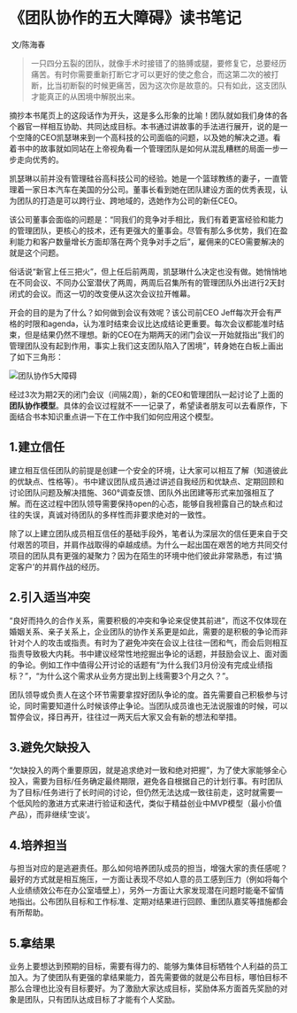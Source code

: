 # 《团队协作的五大障碍》读书笔记 
​                                                                                                                                                                           文/陈海春

> 一只四分五裂的团队，就像手术时接错了的胳膊或腿，要修复它，总要经历痛苦。有时你需要重新打断它才可以更好的使之愈合，而这第二次的被打断，比当初断裂的时候更痛苦，因为这次你是故意的。只有如此，这支团队才能真正的从困境中解脱出来。

摘抄本书尾页上的这段话作为开头，这是多么形象的比喻！团队就如我们身体的各个器官一样相互协助、共同达成目标。本书通过讲故事的手法进行展开，说的是一个空降的CEO凯瑟琳来到一个高科技的公司面临的问题，以及她的解决之道。看着书中的故事就如同站在上帝视角看一个管理团队是如何从混乱糟糕的局面一步一步走向优秀的。

凯瑟琳以前并没有管理硅谷高科技公司的经验。她是一个篮球教练的妻子，一直管理着一家日本汽车在美国的分公司。董事长看到她在团队建设方面的优秀表现，认为团队的打造是可以跨行业、跨地域的，选她作为公司的新任CEO。

该公司董事会面临的问题是：“同我们的竞争对手相比，我们有着更富经验和能力的管理团队，更核心的技术，还有更强大的董事会。尽管有那么多优势，我们在盈利能力和客户数量增长方面却落在两个竞争对手之后”，雇佣来的CEO需要解决的就是这个问题。

俗话说“新官上任三把火”，但上任后前两周，凯瑟琳什么决定也没有做。她悄悄地在不同会议、不同办公室潜伏了两周，两周后召集所有的管理团队外出进行2天封闭式的会议。而这一切的改变便从这次会议拉开帷幕。

开会的目的是为了什么？如何做到会议有效呢？该公司前CEO Jeff每次开会有严格的时限和agenda，认为准时结束会议比达成结论更重要。每次会议都能准时结束，但是结果仍然不理想。新的CEO在为期两天的闭门会议一开始就指出“我们的管理团队没有起到作用，事实上我们这支团队陷入了困境”，转身她在白板上画出了如下三角形：

![团队协作5大障碍](https://github.com/PM-RSC/PM-ReadingAndSharing-Club/blob/master/images/%E5%9B%A2%E9%98%9F%E5%8D%8F%E4%BD%9C5%E5%A4%A7%E9%9A%9C%E7%A2%8D.jpg)

经过3次为期2天的闭门会议（间隔2周），新的CEO和管理团队一起讨论了上面的**团队协作模型**。具体的会议过程就不一一记录了，希望读者朋友可以去看原作，下面结合书本知识重点讲一下在工作中我们如何应用这个模型。

## 1.建立信任
建立相互信任团队的前提是创建一个安全的环境，让大家可以相互了解（知道彼此的优缺点、性格等）。书中建议团队成员通过讲述自我经历和优缺点、定期回顾和讨论团队问题及解决措施、360°调查反馈、团队外出团建等形式来加强相互了解。而在这过程中团队领导需要保持open的心态，能够自我袒露自己的缺点和过往的失误，真诚对待团队的多样性而非要求绝对的一致性。

除了以上建立团队成员相互信任的基础手段外，笔者认为深层次的信任更来自于交付艰苦的项目，并肩作战取得的卓越成绩。为什么一起出国在艰苦的地方共同交付项目的团队具有更强的凝聚力？因为在陌生的环境中他们彼此非常熟悉，有过‘搞定客户’的并肩作战的经历。

## 2.引入适当冲突
“良好而持久的合作关系，需要积极的冲突和争论来促使其前进”，而这不仅体现在婚姻关系、亲子关系上，企业团队的协作关系更是如此，需要的是积极的争论而非针对个人的攻击或指责。有时为了避免冲突在会议上往往一团和气，而会后则相互指责导致极大内耗。书中建议经常性地挖掘出争论的话题，并鼓励会议上、面对面的争论。例如工作中值得公开讨论的话题有“为什么我们3月份没有完成业绩指标？”，“为什么这个需求从业务方提出到上线需要3个月之久？”。

团队领导或负责人在这个环节需要拿捏好团队争论的度。首先需要自己积极参与讨论，同时需要知道什么时候该停止争论。当团队成员谁也无法说服谁的时候，可以暂停会议，择日再开，往往过一两天后大家又会有新的想法和举措。

## 3.避免欠缺投入
“欠缺投入的两个重要原因，就是追求绝对一致和绝对把握”，为了使大家能够全心投入，需要为目标/任务确定最终期限，避免各自根据自己的计划行事。有时团队为了目标/任务进行了长时间的讨论，但仍然无法达成一致往前走，这时就需要一个低风险的激进方式来进行验证和迭代，类似于精益创业中MVP模型（最小价值产品），而非继续‘空谈’。

## 4.培养担当
与担当对应的是逃避责任。那么如何培养团队成员的担当，增强大家的责任感呢？最好的方式就是相互施压，一方面让表现不尽如人意的员工感到压力（例如将每个人业绩绩效公布在办公室墙壁上），另外一方面让大家发现潜在问题时能毫不留情地指出。公布团队目标和工作标准、定期对结果进行回顾、重团队嘉奖等措施都会有所帮助。

## 5.拿结果
业务上要想达到预期的目标，需要有得力的、能够为集体目标牺牲个人利益的员工加入。为了使团队有更强的拿结果能力，首先需要做的就是公布目标，哪怕目标不那么合理也比没有目标要好。为了激励大家达成目标，奖励体系方面首先奖励的对象是团队，只有团队达成目标了才能有个人奖励。
